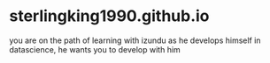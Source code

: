 # sterlingking1990.github.io
you are on the path of learning with izundu as he develops himself in datascience, he wants you to develop with him
